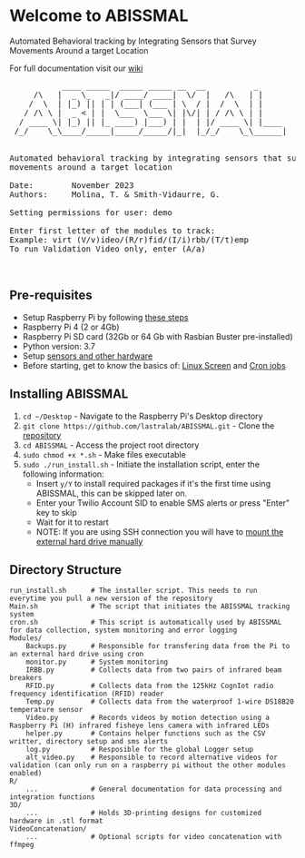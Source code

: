 # Welcome to ABISSMAL

Automated Behavioral tracking by Integrating Sensors that Survey Movements Around a target Location

For full documentation visit our [wiki](https://github.com/lastralab/ABISSMAL/wiki)

<pre class="dark">
           ____ _____  _____ _____ __  __          _
     /\   |  _ \_   _|/ ____/ ____|  \/  |   /\   | |
    /  \  | |_) || | | (___| (___ | \  / |  /  \  | |
   / /\ \ |  _ < | |  \___  \___ \| |\/| | / /\ \ | |
  / ____ \| |_) || |_ ____) |___) | |  | |/ ____ \| |____
 /_/    \_\____/_____|_____/_____/|_|  |_/_/    \_\______|


Automated behavioral tracking by integrating sensors that survey 
movements around a target location

Date:        November 2023
Authors:     Molina, T. & Smith-Vidaurre, G.

Setting permissions for user: demo

Enter first letter of the modules to track:
Example: virt (V/v)ideo/(R/r)fid/(I/i)rbb/(T/t)emp
To run Validation Video only, enter (A/a)


</pre>

## Pre-requisites

* Setup Raspberry Pi by following [these steps](https://github.com/lastralab/Abissmal/wiki/2.-Set-up-Raspberry-Pi-and-tracking-system-software)
* Raspberry Pi 4 (2 or 4Gb)
* Raspberry Pi SD card (32Gb or 64 Gb with Rasbian Buster pre-installed)
* Python version: 3.7
* Setup [sensors and other hardware](https://github.com/lastralab/ABISSMAL/wiki/4.-Set-up-sensors-and-other-hardware)
* Before starting, get to know the basics of: [Linux Screen](https://linuxize.com/post/how-to-use-linux-screen/) and [Cron jobs](https://cronitor.io/guides/cron-jobs)

## Installing ABISSMAL

1. `cd ~/Desktop` - Navigate to the Raspberry Pi's Desktop directory
2. `git clone https://github.com/lastralab/ABISSMAL.git` - Clone the [repository](https://github.com/lastralab/ABISSMAL.git)
3. `cd ABISSMAL` - Access the project root directory
4. `sudo chmod +x *.sh` - Make files executable
5. `sudo ./run_install.sh` - Initiate the installation script, enter the following information: 
     * Insert `y/Y` to install required packages if it's the first time using ABISSMAL, this can be skipped later on. 
     * Enter your Twilio Account SID to enable SMS alerts or press "Enter" key to skip
     * Wait for it to restart
     * NOTE: If you are using SSH connection you will have to [mount the external hard drive manually](abissmal.md/#ssh-connection-external-drive-not-found)

## Directory Structure

    run_install.sh      # The installer script. This needs to run everytime you pull a new version of the repository
    Main.sh             # The script that initiates the ABISSMAL tracking system
    cron.sh             # This script is automatically used by ABISSMAL for data collection, system monitoring and error logging
    Modules/
        Backups.py      # Responsible for transfering data from the Pi to an external hard drive using cron
        monitor.py      # System monitoring
        IRBB.py         # Collects data from two pairs of infrared beam breakers
        RFID.py         # Collects data from the 125kHz CognIot radio frequency identification (RFID) reader
        Temp.py         # Collects data from the waterproof 1-wire DS18B20 temperature sensor
        Video.py        # Records videos by motion detection using a Raspberry Pi (H) infrared fisheye lens camera with infrared LEDs
        helper.py       # Contains helper functions such as the CSV writter, directory setup and sms alerts
        log.py          # Resposible for the global Logger setup
        alt_video.py    # Responsible to record alternative videos for validation (can only run on a raspberry pi without the other modules enabled)
    R/
        ...             # General documentation for data processing and integration functions
    3D/
        ...             # Holds 3D-printing designs for customized hardware in .stl format
    VideoConcatenation/
        ...             # Optional scripts for video concatenation with ffmpeg

